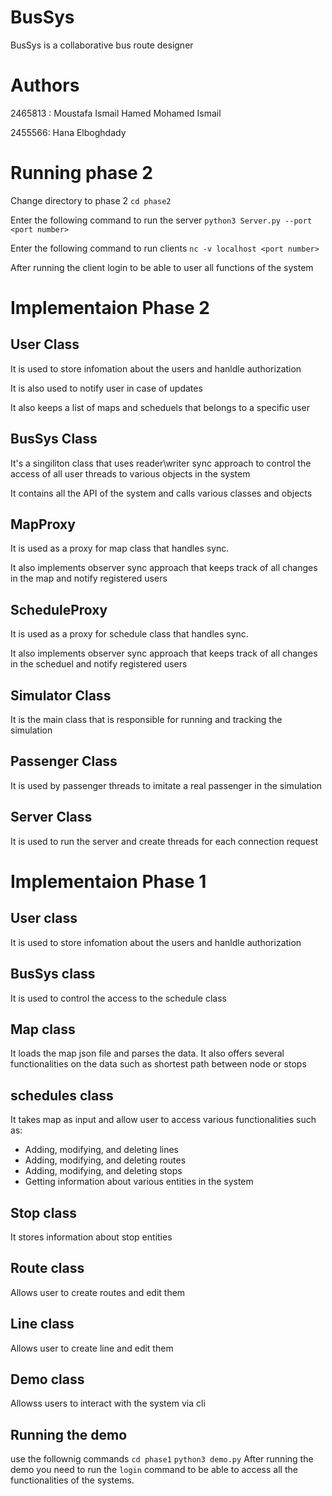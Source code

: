 # BusSys
BusSys is a collaborative bus route designer

# Authors 
2465813 : Moustafa Ismail Hamed Mohamed Ismail

2455566: Hana Elboghdady

# Running phase 2

Change directory to phase 2 `cd phase2` 

Enter the following command to run the server `python3 Server.py --port <port number>`

Enter the following command to run clients `nc -v localhost <port number>`

After running the client login to be able to user all functions of the system


# Implementaion Phase 2

## User Class
It is used to store infomation about the users and hanldle authorization 

It is also used to notify user in case of updates

It also keeps a list of maps and scheduels that belongs to a specific user

## BusSys Class
It's a singiliton class that uses reader\writer sync approach to control the access of all user threads to various objects in the system

It contains all the API of the system and calls various classes and objects

## MapProxy
It is used as a proxy for map class that handles sync. 

It also implements observer sync approach that keeps track of all changes in the map and notify registered users


## ScheduleProxy
It is used as a proxy for schedule class that handles sync. 

It also implements observer sync approach that keeps track of all changes in the scheduel and notify registered users

## Simulator Class
It is the main class that is responsible for running and tracking the simulation

## Passenger Class
It is used by passenger threads to imitate a real passenger in the simulation

## Server Class
It is used to run the server and create threads for each connection request


# Implementaion Phase 1


## User class
It is used to store infomation about the users and hanldle authorization 

## BusSys class
It is used to control the access to the schedule class 

## Map class
It loads the map json file and parses the data. It also offers several functionalities on the data such as shortest path between node or stops

## schedules class
It takes map as input and allow user to access various functionalities such as:
* Adding, modifying, and deleting lines
* Adding, modifying, and deleting routes
* Adding, modifying, and deleting stops
* Getting information about various entities in the system

## Stop class
It stores information about stop entities 

## Route class
Allows user to create routes and edit them

## Line class 
Allows user to create line and edit them

## Demo class
Allowss users to interact with the system via cli


## Running the demo
use the follownig commands
`cd phase1` 
`python3 demo.py`
After running the demo you need to run the `login` command to be able to access all the functionalities of the systems.




